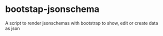 bootstap-jsonschema
===================

A script to render jsonschemas with bootstrap to show, edit or create data as json
